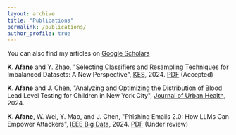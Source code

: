 ```yaml
---
layout: archive
title: "Publications"
permalink: /publications/
author_profile: true
---
```


You can also find my articles on [Google Scholars](https://scholar.google.com/citations?user=wB3J8nQAAAAJ&hl=en&oi=sra)

**K. Afane** and Y. Zhao, "Selecting Classifiers and Resampling Techniques for Imbalanced Datasets: A New Perspective", [KES](http://kes2024.kesinternational.org), 2024. [PDF](https://drive.google.com/file/d/1PvMINpcGU3p_-_rXVDCsVFzqH4BrlcsD/view?usp=drive_link) (Accepted)

**K. Afane** and J. Chen, "Analyzing and Optimizing the Distribution of Blood Lead Level Testing for Children in New York City", [Journal of Urban Health](https://link.springer.com/article/10.1007/s11524-024-00920-5), 2024.

**K. Afane**, W. Wei, Y. Mao, and J. Chen, "Phishing Emails 2.0: How LLMs Can Empower Attackers", [IEEE Big Data](https://www.gamesec-conf.org/papers.php), 2024. [PDF](https://drive.google.com/file/d/1vpNjTJT4W54ZppTzJ4o_NrIfBhalARtR/view?usp=drive_link) (Under review)
